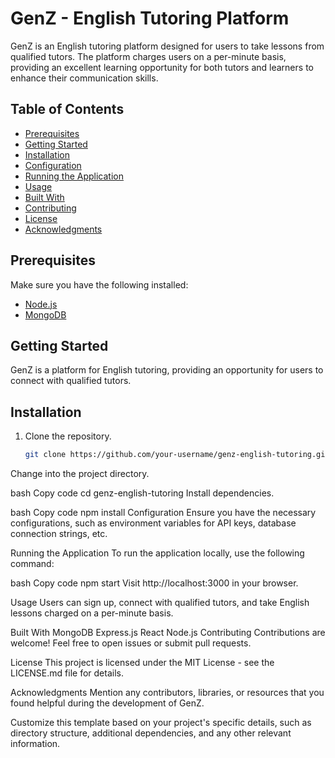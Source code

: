 # GenZ - English Tutoring Platform

GenZ is an English tutoring platform designed for users to take lessons from qualified tutors. The platform charges users on a per-minute basis, providing an excellent learning opportunity for both tutors and learners to enhance their communication skills.

## Table of Contents

- [Prerequisites](#prerequisites)
- [Getting Started](#getting-started)
- [Installation](#installation)
- [Configuration](#configuration)
- [Running the Application](#running-the-application)
- [Usage](#usage)
- [Built With](#built-with)
- [Contributing](#contributing)
- [License](#license)
- [Acknowledgments](#acknowledgments)

## Prerequisites

Make sure you have the following installed:

- [Node.js](https://nodejs.org/)
- [MongoDB](https://www.mongodb.com/)

## Getting Started

GenZ is a platform for English tutoring, providing an opportunity for users to connect with qualified tutors.

## Installation

1. Clone the repository.
   ```bash
   git clone https://github.com/your-username/genz-english-tutoring.git
Change into the project directory.

bash
Copy code
cd genz-english-tutoring
Install dependencies.

bash
Copy code
npm install
Configuration
Ensure you have the necessary configurations, such as environment variables for API keys, database connection strings, etc.

Running the Application
To run the application locally, use the following command:

bash
Copy code
npm start
Visit http://localhost:3000 in your browser.

Usage
Users can sign up, connect with qualified tutors, and take English lessons charged on a per-minute basis.

Built With
MongoDB
Express.js
React
Node.js
Contributing
Contributions are welcome! Feel free to open issues or submit pull requests.

License
This project is licensed under the MIT License - see the LICENSE.md file for details.

Acknowledgments
Mention any contributors, libraries, or resources that you found helpful during the development of GenZ.

Customize this template based on your project's specific details, such as directory structure, additional dependencies, and any other relevant information.
